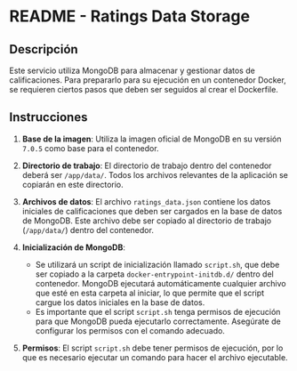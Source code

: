 # README - Ratings Data Storage

## Descripción

Este servicio utiliza MongoDB para almacenar y gestionar datos de calificaciones. Para prepararlo para su ejecución en un contenedor Docker, se requieren ciertos pasos que deben ser seguidos al crear el Dockerfile.

## Instrucciones

1. **Base de la imagen**: Utiliza la imagen oficial de MongoDB en su versión `7.0.5` como base para el contenedor.

2. **Directorio de trabajo**: El directorio de trabajo dentro del contenedor deberá ser `/app/data/`. Todos los archivos relevantes de la aplicación se copiarán en este directorio.

3. **Archivos de datos**: El archivo `ratings_data.json` contiene los datos iniciales de calificaciones que deben ser cargados en la base de datos de MongoDB. Este archivo debe ser copiado al directorio de trabajo (`/app/data/`) dentro del contenedor.

4. **Inicialización de MongoDB**:

   - Se utilizará un script de inicialización llamado `script.sh`, que debe ser copiado a la carpeta `docker-entrypoint-initdb.d/` dentro del contenedor. MongoDB ejecutará automáticamente cualquier archivo que esté en esta carpeta al iniciar, lo que permite que el script cargue los datos iniciales en la base de datos.
   - Es importante que el script `script.sh` tenga permisos de ejecución para que MongoDB pueda ejecutarlo correctamente. Asegúrate de configurar los permisos con el comando adecuado.

5. **Permisos**: El script `script.sh` debe tener permisos de ejecución, por lo que es necesario ejecutar un comando para hacer el archivo ejecutable.
